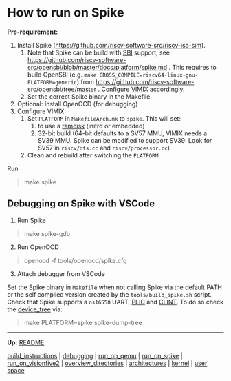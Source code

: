 # How to run on Spike

**Pre-requirement:** 
1. Install Spike (https://github.com/riscv-software-src/riscv-isa-sim).
	1. Note that Spike can be build with [SBI](riscv/SBI.md) support, see https://github.com/riscv-software-src/opensbi/blob/master/docs/platform/spike.md . This requires to build OpenSBI (e.g. `make CROSS_COMPILE=riscv64-linux-gnu- PLATFORM=generic`) from https://github.com/riscv-software-src/opensbi/tree/master . Configure [VIMIX](build_instructions.md) accordingly.
	2. Set the correct Spike binary in the Makefile.
2. Optional: Install OpenOCD (for debugging)
3. Configure VIMIX:
	1. Set `PLATFORM` in `MakefileArch.mk` to `spike`. This will set:
		1. to use a [ramdisk](kernel/devices/ramdisk.md) (initrd or embedded)
		2. 32-bit build (64-bit defaults to a SV57 MMU, VIMIX needs a SV39 MMU. Spike can be modified to support SV39: Look for SV57 in `riscv/dts.cc` and `riscv/processor.cc`)
	2. Clean and rebuild after switching the `PLATFORM`!


Run
> make spike


## Debugging on Spike with VSCode

1. Run Spike
> make spike-gdb

2. Run OpenOCD
> openocd -f tools/openocd/spike.cfg

3. Attach debugger from VSCode

Set the Spike binary in `Makefile` when not calling Spike via the default PATH or the self compiled version created by the `tools/build_spike.sh` script. Check that Spike supports a `ns16550` UART, [PLIC](riscv/PLIC.md) and [CLINT](riscv/CLINT.md). To do so check the [device_tree](misc/device_tree.md) via:

> make PLATFORM=spike spike-dump-tree


---
**Up:** [README](../README.md)

[build_instructions](build_instructions.md) | [debugging](debugging.md) | [run_on_qemu](run_on_qemu.md) | [run_on_spike](run_on_spike.md) | [run_on_visionfive2](run_on_visionfive2.md) |  [overview_directories](overview_directories.md) | [architectures](architectures.md) | [kernel](kernel/kernel.md) | [user space](userspace/userspace.md)
